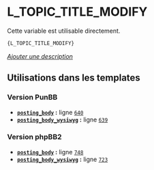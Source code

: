 # L_TOPIC_TITLE_MODIFY


Cette variable est utilisable directement.

```html
{L_TOPIC_TITLE_MODIFY}
```

[*Ajouter une description*](https://fa-tvars.appspot.com/var/L_TOPIC_TITLE_MODIFY)

## Utilisations dans les templates

### Version PunBB
* __[`posting_body`](../tpl/var/punbb/posting_body.md#readme) :__ ligne [`640`](../tpl/src/punbb/posting_body.tpl#L640)
* __[`posting_body_wysiwyg`](../tpl/var/punbb/posting_body_wysiwyg.md#readme) :__ ligne [`639`](../tpl/src/punbb/posting_body_wysiwyg.tpl#L639)

### Version phpBB2
* __[`posting_body`](../tpl/var/subsilver/posting_body.md#readme) :__ ligne [`748`](../tpl/src/subsilver/posting_body.tpl#L748)
* __[`posting_body_wysiwyg`](../tpl/var/subsilver/posting_body_wysiwyg.md#readme) :__ ligne [`723`](../tpl/src/subsilver/posting_body_wysiwyg.tpl#L723)